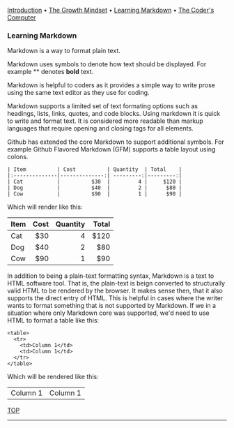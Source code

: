 [Introduction](index) • [The Growth Mindset](index#growthmindset) • [Learning Markdown](#) • [The Coder's Computer](coderscomputer)

### Learning Markdown

Markdown is a way to format plain text.

Markdown uses symbols to denote how text should be displayed. For example ** denotes **bold** text.

Markdown is helpful to coders as it provides a simple way to write prose using the same text editor as they use for coding.

Markdown supports a limited set of text formating options such as headings, lists, links, quotes, and code blocks. Using markdown it is quick to write and format text. It is considered more readable than markup languages that require opening and closing tags for all elements.

Github has extended the core Markdown to support additional symbols. For example Github Flavored Markdown (GFM) supports a table layout using colons. 
```
| Item          | Cost          | Quantity  | Total    |
|:--------------|--------------:| ---------:|---------:|
| Cat           |          $30  |         4 |     $120 |
| Dog           |          $40  |         2 |      $80 |
| Cow           |          $90  |         1 |      $90 |
```

Which will render like this:

| Item          | Cost          | Quantity  | Total    |
|:--------------|--------------:| ---------:|---------:|
| Cat           |          $30  |         4 |     $120 |
| Dog           |          $40  |         2 |      $80 |
| Cow           |          $90  |         1 |      $90 |


In addition to being a plain-text formatting syntax, Markdown is a text to HTML software tool. That is, the plain-text is beign converted to structurally valid HTML to be rendered by the browser. It makes sense then, that it also supports the direct entry of HTML. This is helpful in cases where the writer wants to format something that is not supported by Markdown. If we in a situation where only Markdown core was supported, we'd need to use HTML to format a table like this: 

```
<table>
  <tr>
    <td>Column 1</td>
    <td>Column 1</td>
  </tr>
</table>
```
Which will be rendered like this:
<table>
  <tr>
    <td>Column 1</td>
    <td>Column 1</td>
  </tr>
</table>

[TOP](markdown)
<hr class="ljhr" />
